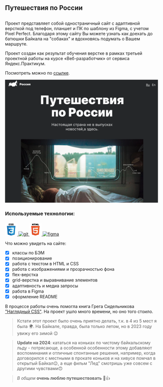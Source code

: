 ## Путешествия по России <h2>

Проект представляет собой одностраничный сайт с адаптивной версткой под телефон, планшет и ПК по шаблону из Figma, с учетом Pixel Perfect. Благодаря этому сайту Вы можете узнать как доехать до батюшки Байкала на "собаках" и вдохновясь подумать о Вашем маршруте. 

Проект создан как результат обучения верстке в рамках третьей проектной работы на курсе «Веб-разработчик» от сервиса Яндекс.Практикум. 

Посмотреть можно по <a href="https://burlake.github.io/russian-travel/" target="_blank">ссылке</a>.

 <img src="./images/Screenshot 2024-02-12 at 21.23.06.png" alt="пример оформления сайта" href="https://burlake.github.io/russian-travel/">

### Используемые технологии:<h3>

<p align="left"> <a href="https://www.w3schools.com/css/" target="_blank" rel="noreferrer"> <img src="https://raw.githubusercontent.com/devicons/devicon/master/icons/css3/css3-original-wordmark.svg" alt="css3" width="40" height="40"/> </a> <a href="https://git-scm.com/" target="_blank" rel="noreferrer"> <img src="https://www.vectorlogo.zone/logos/git-scm/git-scm-icon.svg" alt="git" width="40" height="40"/> </a> <a href="https://www.w3.org/html/" target="_blank" rel="noreferrer"> <img src="https://raw.githubusercontent.com/devicons/devicon/master/icons/html5/html5-original-wordmark.svg" alt="html5" width="40" height="40"/> </a> <a href="https://www.figma.com/" target="_blank" rel="noreferrer"> <img src="https://www.vectorlogo.zone/logos/figma/figma-icon.svg" alt="figma" width="40" height="40"/> </a> </p>

Что можно увидеть на сайте: 
- [x] классы по БЭМ
- [x] позиционирование
- [x] работа с текстом в HTML и CSS
- [x] работа с изображениями и прозрачностью фона
- [x] flex-верстка
- [x] grid-верстка и выравнивание элементов
- [x] адаптивность и медиа запросы
- [x] работа в Figma
- [x] оформление README

В процессе работы очень помогла книга Грега Сидельникова <a href="https://www.ozon.ru/product/naglyadnyy-css-sidelnikov-greg-832320833/" target="_blank">"Наглядный СSS"</a>.
На проект ушло много времени, но оно того стоило.


> Кстати этот проект было очень приятно делать, т.к. в 4 из 5 мест я была 🌍. 
На Байкале, правда, была только летом, но в 2023 году увижу его зимой 😉

> **Update на 2024**:  кататься на коньках по чистому байкальскому льду -  потрясающе, а особенной особенности этому добавляют воспоминания и отличные спонтанные решения, например, когда договорился с местными в прокате коньков и на хивусе помчал в открытый Байкал😉, а еще фильм "Лед" смотришь уже совсем с другими чувствами🙃

> *В общем* **очень люблю путешествовать** 🤩👍

</p>